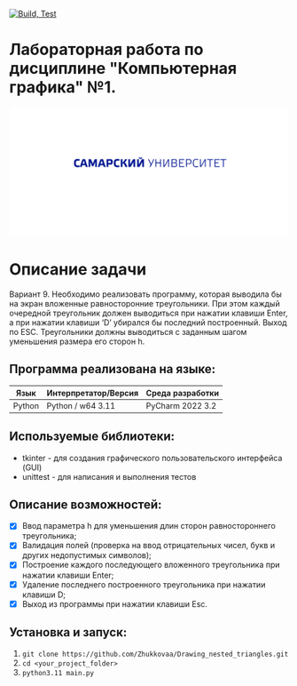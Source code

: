 [![Build, Test](https://github.com/Zhukkovaa/Drawing_nested_triangles/actions/workflows/python-app.yml/badge.svg)](https://github.com/Zhukkovaa/Drawing_nested_triangles/actions/workflows/python-app.yml)
# Лабораторная работа по дисциплине "Компьютерная графика" №1. 
![alt text](https://github.com/Zhukkovaa/Drawing_nested_triangles/blob/main/SSAU.svg)
# Описание задачи
Вариант 9. Необходимо реализовать программу, которая выводила бы на экран вложенные равносторонние треугольники. При этом каждый очередной треугольник должен выводиться при нажатии клавиши Enter, а при
нажатии клавиши ‘D’ убирался бы последний построенный. Выход по ESC. Треугольники должны выводиться с заданным шагом уменьшения размера его сторон h.
## Программа реализована на языке:

| Язык | Интерпретатор/Версия | Среда разработки | 
| ------ | ------ | ------ |
| Python | Python / w64 3.11 | PyCharm 2022 3.2 |

## Используемые библиотеки:
* tkinter - для создания графического пользовательского интерфейса (GUI)
* unittest - для написания и выполнения тестов

## Описание возможностей:
- [x] Ввод параметра h для уменьшения длин сторон равностороннего треугольника;
- [x] Валидация полей (проверка на ввод отрицательных чисел, букв и других недопустимых символов);
- [x] Построение каждого последующего вложенного треугольника при нажатии клавиши Enter;
- [x] Удаление последнего построенного треугольника при нажатии клавиши D;
- [x] Выход из программы при нажатии клавиши Esc.

## Установка и запуск:
1. ```git clone https://github.com/Zhukkovaa/Drawing_nested_triangles.git```
2. ```cd <your_project_folder>```
3. ```python3.11 main.py```
